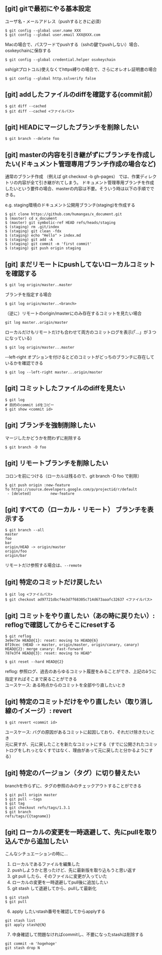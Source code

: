 ## [git] gitで最初にやる基本設定
ユーザ名・メールアドレス（pushするときに必須）
```
$ git config --global user.name XXX
$ git config --global user.email XXX@XXX.com
```

Macの場合で、パスワードでpushする（sshの鍵でpushしない）場合、osxkeychainに保存する
```
$ git config --global credential.helper osxkeychain
```

ssh(gitプロトコル)使えなくてhttps縛りの場合で、さらにオレオレ証明書の場合
```
$ git config --global http.sslverify false 
```


## [git] addしたファイルのdiffを確認する(commit前）
```
$ git diff --cached
$ git diff --cached <ファイルパス>
```


## [git] HEADにマージしたブランチを削除したい
```
$ git branch --delete foo
```


## [git] masterの内容を引き継がずにブランチを作成したい(ドキュメント管理専用ブランチ作成の場合など)
通常のブランチ作成 （例えば git checkout -b gh-pages） では、作業ディレクトリの内容が全て引き継がれてしまう。
ドキュメント管理専用ブランチを作成したいという要件の場合、masterの内容は不要。そういう時は以下の手順でできる。

e.g. staging環境のドキュメント公開用ブランチ(staging)を作成する
```
$ git clone https://github.com/humangas/x_document.git
$ (master) cd x_document
$ (master) git symbolic-ref HEAD refs/heads/staging
$ (staging) rm .git/index
$ (staging) git clean -fdx
$ (staging) echo "Hello" > index.md
$ (staging) git add -A
$ (staging) git commit -m 'first commit'
$ (staging) git push origin staging
```


## [git] まだリモートにpushしてないローカルコミットを確認する
```
$ git log origin/master..master
```

ブランチを指定する場合
```
$ git log origin/master..<branch>
```

（逆に）リモートのorigin/masterにのみ存在するコミットを見たい場合
```
git log master..origin/master
```

ローカルだけもリモートだけも合わせて両方のコミットログを表示(「...」が３つになっている)
```
$ git log origin/master...master
```

--left-right オプションを付けるとどのコミットがどっちのブランチに存在しているかを確認できる
```
$ git log --left-right master...origin/master
```


## [git] コミットしたファイルのdiffを見たい
```
$ git log
# 目的のcommit idをコピー
$ git show <commit id>
```


## [git] ブランチを強制削除したい
マージしたかどうかを問わずに削除する
```
$ git branch -D foo
```


## [git] リモートブランチを削除したい
コロンを前につける（ローカルは残るので、git branch -D foo で削除）
```
$ git push origin :new-feature
To https://source.developers.google.com/p/projectid/r/default
 - [deleted]         new-feature
```


## [git] すべての（ローカル・リモート） ブランチを表示する
```
$ git branch --all
master
foo
bar
origin/HEAD -> origin/master
origin/foo
origin/bar
```

リモートだけ参照する場合は、`--remote`


## [git] 特定のコミットだけ戻したい
```
$ git log <ファイルパス>
$ git checkout ad97721dbcf4e3d7f68305c714d673aaafc32637 <ファイルパス>
```


## [git] コミットをやり直したい（あの時に戻りたい）: reflogで確認してからそこにresetする
```
$ git reflog
3e9e73e HEAD@{1}: reset: moving to HEAD@{6}
8f19cec (HEAD -> master, origin/master, origin/canary, canary) HEAD@{2}: merge canary: Fast-forward
787e3f4 HEAD@{3}: reset: moving to HEAD^

$ git reset --hard HEAD@{2}
```
reflog: 参照ログ、過去のあらゆるコミット履歴をみることができ、上記のãうに指定すればそこまで戻ることができる  
ユースケース: ある時点からのコミットを全部やり直したいとき


## [git] 特定のコミットだけをやり直したい（取り消し線のイメージ）: revert 
```
$ git revert <commit id>
```
ユースケース: バグの原因があるコミットに起因しており、それだけ除きたいとき  
元に戻すが、元に戻したことを新たなコミットにする（すでに公開されたコミットログをしれっとなくすではなく、理由があって元に戻したと分かるようにする）


## [git] 特定のバージョン（タグ）に切り替えたい
branchを作らずに、タグの参照のみのチェックアウトすることができる
```
$ git pull origin master
$ git pull --tags
$ git tag
$ git checkout refs/tags/1.3.1
$ git branch
refs/tags/{{tagname}}
```

## [git] ローカルの変更を一時退避して、先にpullを取り込んでから追加したい
こんなシチュエーションの時に...
1. ローカルであるファイルを編集した
1. pushしようかと思ったけど、先に最新版を取り込もうと思い返す 
1. git pull したら、そのファイルに変更が入っていた
1. ローカルの変更を一時退避してpull後に追加したい
1. git stash して退避してから、pullして最新化
```
$ git stash
$ git pull
```
6. apply したいstash番号を確認してからapplyする
```
git stash list 
git apply stash@{N}
```
7. 中身確認して問題なければcommitし、不要になったstashは削除する
```
git commit -m 'hogehoge'
git stash drop N
```
